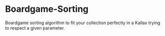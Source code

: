 # Boardgame-Sorting
Boardgame sorting algorithm to fit your collection perfectly in a Kallax trying to respect a given parameter.
